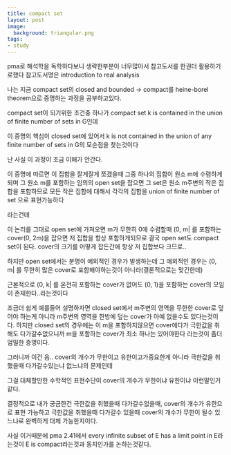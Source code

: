 ```yaml
---
title: compact set
layout: post
image:
  background: triangular.png
tags:
- study
---
```


pma로 해석학을 독학하다보니 생략한부분이 너무많아서 참고도서를 한권더 활용하기로했다
참고도서명은 introduction to real analysis

나는 지금 compact set의
closed and bounded -> compact를 heine-borel theorem으로 증명하는 과정을 공부하고있다.

compact set이 되기위한 조건중 하나가 compact set k is contained in the union of finite number of sets in G인데 

이 증명의 핵심이 closed set에 있어서
k is not contained in the union of any finite number of sets in G의 모순점을 찾는것이다

난 사실 이 과정이 조금 이해가 안간다.

이 증명에 따르면 이 집합을 잘게잘게 쪼갰을때 그중 하나의 집합이 원소 m에 수렴하게되며 
그 원소 m를 포함하는 임의의 open set을 잡으면 그 set은 원소 m주변의 작은 집합을 포함하므로
모든 작은 집합에 대해서 각각의 집합을 union of finite number of set 으로 표현가능하다

라는건데 

이 논리를 그대로 open set에 가져오면 m가 무한히 0에 수렴할때
(0, m&#124; 를 포함하는 cover(0, 2m)을 잡으면 저 집합을 항상 포함하게되므로
결국 open set도 compact set이 된다. 
cover의 크기를 어떻게 잡든간에 항상 저 집합보다 크므로..

하지만 open set에서는 분명이 예외적인 경우가 발생하는데
그 예외적인 경우는 (0, m&#124; 를 무한히 많은 cover로 포함해야하는것이 아니라(결론적으로는 맞긴한데)

근본적으로 (0, k&#124; 를 온전히 포함하는 cover가 없어도 (0, 1)을 포함하는 cover의 모임이 존재한다..라는것이다

조금더 쉽게 예를들어 설명하자면 closed set에서 m주변의 영역을 무한한 cover로 덮어야 하는게 아니라 m주변의 영역을 한방에 덮는 cover가 아예 없을수도 있다는것이다.
하지만 closed set의 경우에는 이 m을 포함하지않으면 cover에다가 극한값을 취해도 다가갈수없으니까 m을 포함하는 cover가 최소 하나는 있어야한다 라는것이 좀더 엄밀한 증명이다.

그러니까 이건 음.. cover의 개수가 무한이고 유한이고가중요한게 아니라
극한값을 취했을때 다가갈수있는냐 없느냐의 문제인데

그걸 대체할만한 수학적인 표현수단이 cover의 개수가 무한이냐 유한이냐 이런말인거같다.

결정적으로 내가 궁금한건 극한값을 취했을때 다가갈수없을때, cover의 개수가 유한으로 표현 가능하고 극한값을 취했을때 다가갈수 있을때 cover의 개수가 무한이 될수 있느냐로 완벽하게 대체 가능한지이다.

사실 이거때문에 pma 2.41에서 every infinite subset of E has a limit point in E라는것이 E is compact라는것과 동치인가를 논하는것같다.